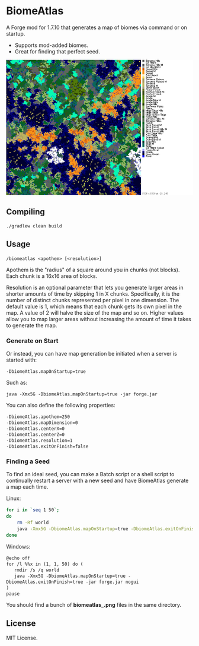 # BiomeAtlas

A Forge mod for 1.7.10 that generates a map of biomes via command or on startup.

* Supports mod-added biomes.
* Great for finding that perfect seed.

![Sample](readme/sample.png)

## Compiling

    ./gradlew clean build

## Usage

    /biomeatlas <apothem> [<resolution>]
    
Apothem is the "radius" of a square around you in chunks (not blocks). Each chunk is a 16x16 area of blocks.

Resolution is an optional parameter that lets you generate larger areas in shorter amounts of time by skipping 1 in X chunks. Specifically, it is the number of distinct chunks represented per pixel in one dimension. The default value is 1, which means that each chunk gets its own pixel in the map. A value of 2 will halve the size of the map and so on. Higher values allow you to map larger areas without increasing the amount of time it takes to generate the map.

### Generate on Start

Or instead, you can have map generation be initiated when a server is started with:

	-DbiomeAtlas.mapOnStartup=true

Such as:

	java -Xmx5G -DbiomeAtlas.mapOnStartup=true -jar forge.jar

You can also define the following properties:

	-DbiomeAtlas.apothem=250
	-DbiomeAtlas.mapDimension=0
	-DbiomeAtlas.centerX=0
	-DbiomeAtlas.centerZ=0
	-DbiomeAtlas.resolution=1
	-DbiomeAtlas.exitOnFinish=false

### Finding a Seed

To find an ideal seed, you can make a Batch script or a shell script to continually restart a server with a new seed and have BiomeAtlas generate a map each time.

Linux:

```sh
for i in `seq 1 50`;
do
	rm -Rf world
	java -Xmx5G -DbiomeAtlas.mapOnStartup=true -DbiomeAtlas.exitOnFinish=true -jar forge.jar nogui
done
```

Windows:

```batch
@echo off
for /l %%x in (1, 1, 50) do (
   rmdir /s /q world
   java -Xmx5G -DbiomeAtlas.mapOnStartup=true -DbiomeAtlas.exitOnFinish=true -jar forge.jar nogui
)
pause
```

You should find a bunch of **biomeatlas_<seed>.png** files in the same directory.

## License

MIT License.
